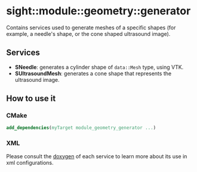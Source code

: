 # sight::module::geometry::generator

Contains services used to generate meshes of a specific shapes 
(for example, a needle's shape, or the cone shaped ultrasound image).

## Services

- **SNeedle**: generates a cylinder shape of `data::Mesh` type, using VTK.
- **SUltrasoundMesh**: generates a cone shape that represents the ultrasound image. 

## How to use it

### CMake

```cmake
add_dependencies(myTarget module_geometry_generator ...)
```

### XML

Please consult the [doxygen](https://sight.pages.ircad.fr/sight) of each service to learn more about its use in xml configurations.